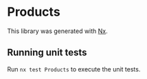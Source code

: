 # Products

This library was generated with [Nx](https://nx.dev).

## Running unit tests

Run `nx test Products` to execute the unit tests.
